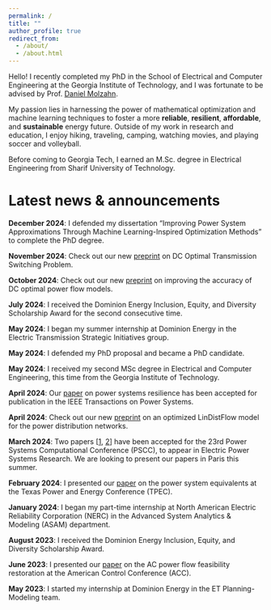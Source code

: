 ```yaml
---
permalink: /
title: ""
author_profile: true
redirect_from: 
  - /about/
  - /about.html
---
```

Hello! I recently completed my PhD in the School of Electrical and Computer Engineering at the Georgia Institute of Technology, and I was fortunate to be advised by Prof. [Daniel Molzahn](https://molzahn.github.io/index.html).

My passion lies in harnessing the power of mathematical optimization and machine learning techniques to foster a more **reliable**, **resilient**, **affordable**, and **sustainable** energy future. Outside of my work in research and education, I enjoy hiking, traveling, camping, watching movies, and playing soccer and volleyball.

Before coming to Georgia Tech, I earned an M.Sc. degree in Electrical Engineering from Sharif University of Technology.

Latest news & announcements
======
**December 2024**: I defended my dissertation “Improving Power System Approximations Through Machine Learning-Inspired Optimization Methods” to complete the PhD degree.

**November 2024**: Check out our new [preprint](https://arxiv.org/pdf/2411.10528) on DC Optimal Transmission Switching Problem.

**October 2024**: Check out our new [preprint](https://arxiv.org/pdf/2410.11725) on improving the accuracy of DC optimal power flow models.

**July 2024**: I received the Dominion Energy Inclusion, Equity, and Diversity Scholarship Award for the second consecutive time.

**May 2024**: I began my summer internship at Dominion Energy in the Electric Transmission Strategic Initiatives group.

**May 2024**: I defended my PhD proposal and became a PhD candidate.

**May 2024**: I received my second MSc degree in Electrical and Computer Engineering, this time from the Georgia Institute of Technology.

**April 2024**: Our [paper](https://ieeexplore.ieee.org/document/10508102) on power systems resilience has been accepted for publication in the IEEE Transactions on Power Systems.

**April 2024**: Check out our new [preprint](https://arxiv.org/pdf/2404.05125) on an optimized LinDistFlow model for the power distribution networks.

**March 2024**: Two papers [[1](https://arxiv.org/pdf/2310.00447), [2](https://arxiv.org/pdf/2304.11418)] have been accepted for the 23rd Power Systems Computational Conference (PSCC), to appear in Electric Power Systems Research. We are looking to present our papers in Paris this summer.

**February 2024**: I presented our [paper](https://ieeexplore.ieee.org/abstract/document/10472173) on the power system equivalents at the Texas Power and Energy Conference (TPEC).

**January 2024**: I began my part-time internship at North American Electric Reliability Corporation (NERC) in the Advanced System Analytics & Modeling (ASAM) department.

**August 2023**: I received the Dominion Energy Inclusion, Equity, and Diversity Scholarship Award.

**June 2023**: I presented our [paper](https://arxiv.org/pdf/2209.04399) on the AC power flow feasibility restoration at the American Control Conference (ACC).

**May 2023**: I started my internship at Dominion Energy in the ET Planning-Modeling team.


